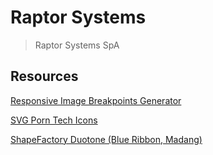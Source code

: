 # Raptor Systems

> Raptor Systems SpA

## Resources

[Responsive Image Breakpoints Generator](https://www.responsivebreakpoints.com/)

[SVG Porn Tech Icons](https://svgporn.com/)

[ShapeFactory Duotone (Blue Ribbon, Madang)](https://duotone.shapefactory.co/?f=9dfaff&t=235de5&q=_)
